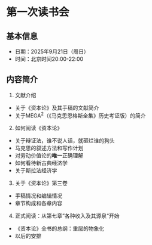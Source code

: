 # 第一次读书会
## 基本信息
- 日期：2025年9月21日（周日）
- 时间：北京时间20:00-22:00
## 内容简介
1. 文献介绍
- 关于《资本论》及其手稿的文献简介
- 关于MEGA<sup>2</sup>（《马克思恩格斯全集》历史考证版）的简介
2. 如何阅读《资本论》
- 关于辩证法，谁不说人话，就砸烂谁的狗头
- 马克思的叙述方法和写作计划
- 对劳动价值论的**唯一**正确理解
- 如何看待新古典经济学
- 关于斯拉法经济学
3. 关于《资本论》第三卷
- 手稿情况和编辑情况
- 章节构成和各章内容
4. 正式阅读：从第七章”各种收入及其源泉“开始
- 《资本论》全书的总纲：重层的物象化
- 以后的安排